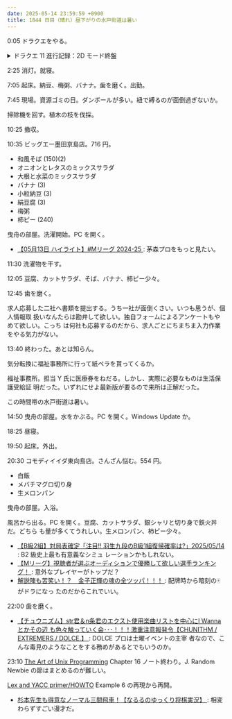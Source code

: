 ```yaml
---
date: 2025-05-14 23:59:59 +0900
title: 1844 日目（晴れ）昼下がりの水戸街道は暑い
---
```


0:05 ドラクエをやる。

<details><summary>ドラクエ 11 進行記録：2D モード終盤</summary>
<p>デルカダール城の黒い影イベント。その前に王からおうごんのティアラをもらう。打ち直し可。
これはなかなか珍しいイベントで、シメはグレイグとホメロスの亡霊との一騎打ちになる。
双頭の鷲のよろいゲッツ。これは打ち直し不可だったか。</p>

<p>ボロボロのイシの村でエマの話を聞く。このイベントはネルセンの試練の褒美との兼ね合いで完了させず寸止めする予定。</p>

<p>神の岩の途中で指定の一人が魔物に絡まれているのを助ける。ヘルコンドルが妙に強い。</p>

<p>二人目を確保しにダーハルーネへ。しかし重要なのは兄弟店のしんぴのビスチェだ。
べらぼうに高価だがいつものように値切り交渉。勉強しなくていいから二着欲しい。</p>

<p>グロッタ孤児院地下イベント。初めて見たときに笑った邪闘士戦は二戦に分かれている。
敵のようすを窺いたいときにはアストロンがうってつけであることを最近発見したので活用。</p>

<p>アラクラトロ戦。敵の打撃が強い。相当強い。
戦闘後にハンフリーなどから武器防具をゲッツ。すべて打ち直し可。ギャル装備はどうするか。
覆面男二人は村へ。</p>

<p>ネルセン宿屋で夢を見てからユグノア城地下イベント。バクーモス戦。
倒した後に空の宝箱が二つ脇に生じるのは何だったか。</p>

<p>ソルティコ。ジエーゴの話を聞いて試練に挑む。ここから神殿まで海路での移動がしやすいというのがミソ。</p>
初回プレイでてこずった大まじん斬りは今回は上手くできた。グレイグがゾーンに入れば発動可能。
シルビア共々スキルパネルラスト拡張。</p>
</details>

2:25 消灯。就寝。

7:05 起床。納豆、梅粥、バナナ。歯を磨く。出勤。

7:45 現場。資源ゴミの日。ダンボールが多い。紐で縛るのが面倒過ぎないか。

掃除機を回す。植木の枝を伐採。

10:25 撤収。

10:35 ビッグエー墨田京島店。716 円。

* 和風そば (150)(2)
* オニオンとレタスのミックスサラダ
* 大根と水菜のミックスサラダ
* バナナ (3)
* 小粒納豆 (3)
* 絹豆腐 (3)
* 梅粥
* 柿ピー (240)

曳舟の部屋。洗濯開始。PC を開く。

* [【05月13日 ハイライト】#Mリーグ 2024-25
  ](https://www.youtube.com/watch?v=PtiRBtZOt3M): 茅森プロをもっと見たい。

11:30 洗濯物を干す。

12:05 豆腐、カットサラダ、そば、バナナ、柿ピー少々。

12:45 歯を磨く。

求人応募した二社へ書類を提出する。うち一社が面倒くさい。いつも思うが、個人情報取
扱いなんたらは勘弁して欲しい。独自フォームによるアンケートもやめて欲しい。こっち
は何社も応募するのだから、求人ごとにちまちま入力作業をやる気力がない。

13:40 終わった。あとは知らん。

気分転換に福祉事務所に行って紙ペラを貰ってくるか。

福祉事務所。担当 Y 氏に医療券をねだる。しかし、実際に必要なものは生活保護受給証
明だった。いずれにせよ最新版が要るので来所は正解だった。

この時間帯の水戸街道は暑い。

14:50 曳舟の部屋。水をかぶる。PC を開く。Windows Update か。

18:25 昼寝。

19:50 起床。外出。

20:30 コモディイイダ東向島店。さんざん悩む。554 円。

* 白飯
* メバチマグロ切り身
* 生メロンパン

曳舟の部屋。入浴。

風呂から出る。PC を開く。豆腐、カットサラダ、銀シャリと切り身で鉄火丼だ。どちら
も量が多くてうれしい。生メロンパン、柿ピー少々。

* [【B級2組】対局表確定「注目!! 羽生九段のB級1組復帰確率は?」2025/05/14
  ](https://www.youtube.com/watch?v=UZ4VizJb0RE): B2 級史上最も有意義なシミュ
  レーションかもしれない。
* [【Mリーグ】視聴者が選ぶオーディションで優勝して欲しい選手ランキング！
  ](https://www.youtube.com/watch?v=ic6PyCzOHn0): 意外なプレイヤーがトップだ？
* [解説陣も苦笑い！？　金子正輝の魂の全ツッパ！！！
  ](https://www.youtube.com/watch?v=VZYc7OvdxzU): 配牌時から暗刻の🀄がドラになっ
  たのだからこれでいい。

22:00 歯を磨く。

* [【チュウニズム】str君＆n条君のエクスト使用楽曲リストを中心にI Wannaとかその辺
  も色々触っていく会･･･！！！激重注意報発令【CHUNITHM / EXTREMERS / DOLCE.】
  ](https://www.youtube.com/watch?v=n61IRleuBgo): DOLCE プロは土曜イベントの主宰
  者なので、こんな毒見のようなことをする務めがあるとでもいうのか。

23:10 [The Art of Unix Programming][TAOUP] Chapter 16 ノート終わり。J. Random
Newbie の節はまとめるのが難しい。

[Lex and YACC primer/HOWTO](https://berthub.eu/lex-yacc/cvs/output/lexyacc.html)
Example 6 の再現から再開。

* [杉本先生も得意なノーマル三間飛車！【なるるのゆっくり将棋実況】
  ](https://www.youtube.com/watch?v=kG2ptp3W7oQ): 相変わらずすごい漫才だ。

[TAOUP]: <http://www.catb.org/esr/writings/taoup/html>
